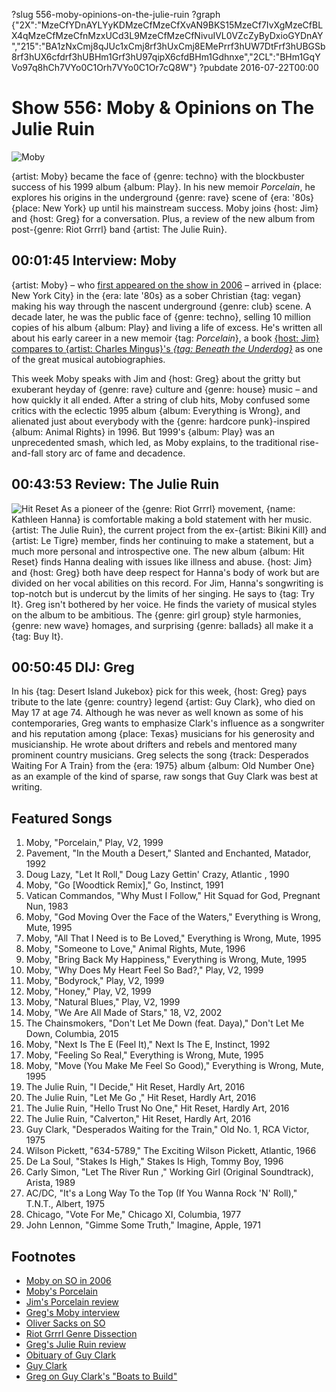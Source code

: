 ?slug 556-moby-opinions-on-the-julie-ruin
?graph {"2X":"MzeCfYDnAYLYyKDMzeCfMzeCfXvAN9BKS15MzeCf7IvXgMzeCfBLX4qMzeCfMzeCfnMzxUCd3L9MzeCfMzeCfNivuIVL0VZcZyByDxioGYDnAY","215":"BA1zNxCmj8qJUc1xCmj8rf3hUxCmj8EMePrrf3hUW7DtFrf3hUBGSb8rf3hUX6cfdrf3hUBHm1Grf3hU97qipX6cfdBHm1Gdhnxe","2CL":"BHm1GqYVo97q8hCh7VYo0C1Orh7VYo0C1Or7cQ8W"}
?pubdate 2016-07-22T00:00

# Show 556: Moby & Opinions on The Julie Ruin

![Moby](//static.soundopinions.org/images/2016/moby_web.jpg)

{artist: Moby} became the face of {genre: techno} with the blockbuster success of his 1999 album {album: Play}. In his new memoir *Porcelain*, he explores his origins in the underground {genre: rave} scene of {era: '80s} {place: New York} up until his mainstream success. Moby joins {host: Jim} and {host: Greg} for a conversation. Plus, a review of the new album from post-{genre: Riot Grrrl} band {artist: The Julie Ruin}.

## 00:01:45 Interview: Moby
{artist: Moby} – who [first appeared on the show in 2006](http://soundopinions.org/show/49/) – arrived in {place: New York City} in the {era: late '80s} as a sober Christian {tag: vegan} making his way through the nascent underground {genre: club} scene. A decade later, he was the public face of {genre: techno}, selling 10 million copies of his album {album: Play} and living a life of excess. He's written all about his early career in a new memoir {tag: *Porcelain*}, a book [{host: Jim} compares to {artist: Charles Mingus}'s *{tag: Beneath the Underdog}*](https://www.wbez.org/shows/jim-derogatis/mobys-porcelain-is-a-musical-memoir-that-ranks-with-the-very-best/67afc360-5db1-48ff-ac29-db5813e69e01) as one of the great musical autobiographies.

This week Moby speaks with Jim and {host: Greg} about the gritty but exuberant heyday of {genre: rave} culture and {genre: house} music – and how quickly it all ended. After a string of club hits, Moby confused some critics with the eclectic 1995 album {album: Everything is Wrong}, and alienated just about everybody with the {genre: hardcore punk}-inspired {album: Animal Rights} in 1996. But 1999's {album: Play} was an unprecedented smash, which led, as Moby explains, to the traditional rise-and-fall story arc of fame and decadence.


## 00:43:53 Review: The Julie Ruin
![Hit Reset](//static.soundopinions.org/assets/556/2150.jpg "650113699/1096258786")
As a pioneer of the {genre: Riot Grrrl} movement, {name: Kathleen Hanna} is comfortable making a bold statement with her music. {artist: The Julie Ruin}, the current project from the ex-{artist: Bikini Kill} and {artist: Le Tigre} member, finds her continuing to make a statement, but a much more personal and introspective one. The new album {album: Hit Reset} finds Hanna dealing with issues like illness and abuse. {host: Jim} and {host: Greg} both have deep respect for Hanna's body of work but are divided on her vocal abilities on this record. For Jim, Hanna's songwriting is top-notch but is undercut by the limits of her singing. He says to {tag: Try It}. Greg isn't bothered by her voice. He finds the variety of musical styles on the album to be ambitious. The {genre: girl group} style harmonies, {genre: new wave} homages, and surprising {genre: ballads} all make it a {tag: Buy It}. 


## 00:50:45 DIJ: Greg
In his {tag: Desert Island Jukebox} pick for this week, {host: Greg} pays tribute to the late {genre: country} legend {artist: Guy Clark}, who died on May 17 at age 74. Although he was never as well known as some of his contemporaries, Greg wants to emphasize Clark's influence as a songwriter and his reputation among {place: Texas} musicians for his generosity and musicianship. He wrote about drifters and rebels and mentored many prominent country musicians. Greg selects the song {track: Desperados Waiting For A Train} from the {era: 1975} album {album: Old Number One} as an example of the kind of sparse, raw songs that Guy Clark was best at writing.


## Featured Songs
1. Moby, "Porcelain," Play, V2, 1999
1. Pavement, "In the Mouth a Desert," Slanted and Enchanted, Matador, 1992
1. Doug Lazy, "Let It Roll," Doug Lazy Gettin' Crazy, Atlantic , 1990
1. Moby, "Go [Woodtick Remix]," Go, Instinct, 1991
1. Vatican Commandos, "Why Must I Follow," Hit Squad for God, Pregnant Nun, 1983
1. Moby, "God Moving Over the Face of the Waters," Everything is Wrong, Mute, 1995
1. Moby, "All That I Need is to Be Loved," Everything is Wrong, Mute, 1995
1. Moby, "Someone to Love," Animal Rights, Mute, 1996
1. Moby, "Bring Back My Happiness," Everything is Wrong, Mute, 1995
1. Moby, "Why Does My Heart Feel So Bad?," Play, V2, 1999
1. Moby, "Bodyrock," Play, V2, 1999
1. Moby, "Honey," Play, V2, 1999
1. Moby, "Natural Blues," Play, V2, 1999
1. Moby, "We Are All Made of Stars," 18, V2, 2002
1. The Chainsmokers, "Don't Let Me Down (feat. Daya)," Don't Let Me Down, Columbia, 2015
1. Moby, "Next Is The E (Feel It)," Next Is The E, Instinct, 1992
1. Moby, "Feeling So Real," Everything is Wrong, Mute, 1995
1. Moby, "Move (You Make Me Feel So Good)," Everything is Wrong, Mute, 1995
1. The Julie Ruin, "I Decide," Hit Reset, Hardly Art, 2016
1. The Julie Ruin, "Let Me Go ," Hit Reset, Hardly Art, 2016
1. The Julie Ruin, "Hello Trust No One," Hit Reset, Hardly Art, 2016
1. The Julie Ruin, "Calverton," Hit Reset, Hardly Art, 2016
1. Guy Clark, "Desperados Waiting for the Train," Old No. 1, RCA Victor, 1975
1. Wilson Pickett, "634-5789," The Exciting Wilson Pickett, Atlantic, 1966
1. De La Soul, "Stakes Is High," Stakes Is High, Tommy Boy, 1996
1. Carly Simon, "Let The River Run ," Working Girl (Original Soundtrack), Arista, 1989
1. AC/DC, "It's a Long Way To the Top (If You Wanna Rock 'N' Roll)," T.N.T., Albert, 1975
1. Chicago, "Vote For Me," Chicago XI, Columbia, 1977
1. John Lennon, "Gimme Some Truth," Imagine, Apple, 1971


## Footnotes
- [Moby on SO in 2006](/show/49/)
- [Moby's Porcelain](http://moby.com/book/)
- [Jim's Porcelain review](https://www.wbez.org/shows/jim-derogatis/mobys-porcelain-is-a-musical-memoir-that-ranks-with-the-very-best/67afc360-5db1-48ff-ac29-db5813e69e01)
- [Greg's Moby interview](http://www.chicagotribune.com/entertainment/music/kot/ct-moby-ott-0513-20160509-column.html)
- [Oliver Sacks on SO](/show/150/)
- [Riot Grrrl Genre Dissection](/show/547/#riotgrrrl)
- [Greg's Julie Ruin review](http://www.chicagotribune.com/entertainment/music/kot/sc-julie-ruin-hit-reset-review-20160708-column.html)
- [Obituary of Guy Clark](http://www.chicagotribune.com/entertainment/music/ct-guy-clark-dead-20160517-story.html)
- [Guy Clark](http://www.guyclark.com/)
- [Greg on Guy Clark's "Boats to Build"](http://articles.chicagotribune.com/1992-12-31/features/9204280924_1_star-american-explorer-series-guy-clark)
